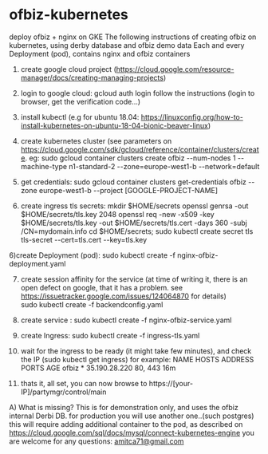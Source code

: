 # ofbiz-kubernetes
deploy ofbiz + nginx on GKE
The following instructions of creating ofbiz on kubernetes, using derby database and ofbiz demo data
Each and every Deployment (pod), contains nginx and ofbiz containers 

1) create google cloud project (https://cloud.google.com/resource-manager/docs/creating-managing-projects)
1) login to google cloud:
gcloud auth login
follow the instructions (login to browser, get the verification code...)

2) install kubectl (e.g for ubuntu 18.04: https://linuxconfig.org/how-to-install-kubernetes-on-ubuntu-18-04-bionic-beaver-linux)

3) create kubernetes cluster (see parameters on https://cloud.google.com/sdk/gcloud/reference/container/clusters/create. eg:
sudo gcloud container clusters create ofbiz --num-nodes 1 --machine-type  n1-standard-2 --zone=europe-west1-b --network=default 

4) get credentials:
sudo gcloud container clusters get-credentials ofbiz --zone europe-west1-b --project [GOOGLE-PROJECT-NAME]

5) create ingress tls secrets:
mkdir $HOME/secrets
openssl genrsa -out $HOME/secrets/tls.key 2048
openssl req -new -x509 -key $HOME/secrets/tls.key -out $HOME/secrets/tls.cert -days 360 -subj /CN=mydomain.info
cd $HOME/secrets; sudo kubectl create secret tls tls-secret --cert=tls.cert --key=tls.key

6)create Deployment (pod):
sudo kubectl create -f nginx-ofbiz-deployment.yaml

7) create session affinity for the service (at time of writing it, there is an open defect on google, that it has a problem.
see https://issuetracker.google.com/issues/124064870 for details)  
sudo kubectl create -f  backendconfig.yaml 

8) create service :
sudo kubectl create -f  nginx-ofbiz-service.yaml

9) create Ingress:
sudo kubectl create -f ingress-tls.yaml 

10) wait for the ingress to be ready (it might take few minutes), and check the IP (sudo kubectl get ingress)
for example: 
NAME    HOSTS   ADDRESS         PORTS     AGE
ofbiz   *       35.190.28.220   80, 443   16m

11) thats it, all set, you can now browse to https://[your-IP]/partymgr/control/main 

A) What is missing?
This is for demonstration only, and uses the ofbiz internal Derbi DB. for production you will use another one..(such postgres)
this will require adding additional container to the pod, as described on https://cloud.google.com/sql/docs/mysql/connect-kubernetes-engine
you are welcome for any questions: amitca71@gmail.com




